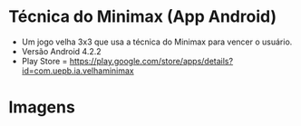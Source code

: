 # Técnica do Minimax (App Android)

* Um jogo velha 3x3 que usa a técnica do Minimax para vencer o usuário.
* Versão Android 4.2.2
* Play Store = https://play.google.com/store/apps/details?id=com.uepb.ia.velhaminimax

# Imagens
